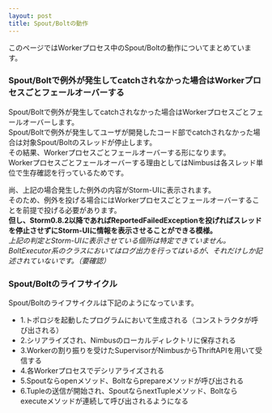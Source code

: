 ```yaml
---
layout: post
title: Spout/Boltの動作
---
```


このページではWorkerプロセス中のSpout/Boltの動作についてまとめています。

### Spout/Boltで例外が発生してcatchされなかった場合はWorkerプロセスごとフェールオーバーする
Spout/Boltで例外が発生してcatchされなかった場合はWorkerプロセスごとフェールオーバーします。  
Spout/Boltで例外が発生してユーザが開発したコード部でcatchされなかった場合は対象Spout/Boltのスレッドが停止します。  
その結果、Workerプロセスごとフェールオーバーする形になります。  
Workerプロセスごとフェールオーバーする理由としてはNimbusは各スレッド単位で生存確認を行っているためです。  

尚、上記の場合発生した例外の内容がStorm-UIに表示されます。  
そのため、例外を投げる場合にはWorkerプロセスごとフェールオーバーすることを前提で投げる必要があります。  
__但し、Storm0.8.2以降であればReportedFailedExceptionを投げればスレッドを停止させずにStorm-UIに情報を表示させることができる模様。__  
_上記の判定とStorm-UIに表示させている個所は特定できていません。_  
_BoltExecutor系のクラスにおいてはログ出力を行ってはいるが、それだけしか記述されていないです。（要確認）_  

### Spout/Boltのライフサイクル
Spout/Boltのライフサイクルは下記のようになっています。  

* 1.トポロジを起動したプログラムにおいて生成される（コンストラクタが呼び出される）
* 2.シリアライズされ、Nimbusのローカルディレクトリに保存される
* 3.Workerの割り振りを受けたSupervisorがNimbusからThriftAPIを用いて受信する
* 4.各Workerプロセスでデシリアライズされる
* 5.Spoutならopenメソッド、Boltならprepareメソッドが呼び出される
* 6.Tupleの送信が開始され、SpoutならnextTupleメソッド、Boltならexecuteメソッドが連続して呼び出されるようになる
